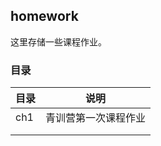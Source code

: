 ## homework

这里存储一些课程作业。

### 目录

| 目录 | 说明                 |
| ---- | -------------------- |
| ch1  | 青训营第一次课程作业 |
|      |                      |
|      |                      |

